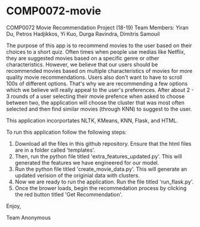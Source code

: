 # COMP0072-movie
COMP0072 Movie Recommendation Project (18-19)
Team Members: Yiran Du, Petros Hadjikkos, Yi Kuo, Durga Ravindra, Dimitris Samouil


The purpose of this app is to recommend movies to the user based on their choices to a short quiz. 
Often times when people use medias like Netflix, they are suggested movies based on a specific genre or other characteristics. 
However, we believe that our users should be recommended movies based on multiple characteristics of movies for more quality movie recommendations. 
Users also don't want to have to scroll 100s of different options. 
That's why we are recommending a few options which we believe will really appeal to the user's preferences.
After about 2 - 3 rounds of a user selecting their movie prefence when asked to choose between two, the application will choose the cluster that was most often selected and then find similar movies (through KNN) to suggest to the user.   

This application incorportates NLTK, KMeans, KNN, Flask, and HTML.

To run this application follow the following steps:
  1. Download all the files in this github repository. Ensure that the html files are in a folder called 'templates'.
  2. Then, run the python file titled 'extra_features_updated.py'. This will generated the features we have engineered for our model.
  3. Run the python file titled 'create_movie_data.py'. This will generate an updated verision of the originial data with clusters.
  4. Now we are ready to run the application. Run the file titled 'run_flask.py'. 
  5. Once the brower loads, begin the recommedation process by clicking the red button titled 'Get Recommendation'.
  
    
Enjoy,

Team Anonymous
